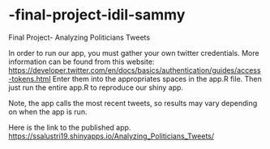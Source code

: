 # -final-project-idil-sammy
Final Project- Analyzing Politicians Tweets

In order to run our app, you must gather your own twitter credentials. More information can be found from this website: https://developer.twitter.com/en/docs/basics/authentication/guides/access-tokens.html
Enter them into the appropriates spaces in the app.R file. Then just run the entire app.R to reproduce our shiny app.

Note, the app calls the most recent tweets, so results may vary depending on when the app is run.

Here is the link to the published app. https://ssalustri19.shinyapps.io/Analyzing_Politicians_Tweets/
